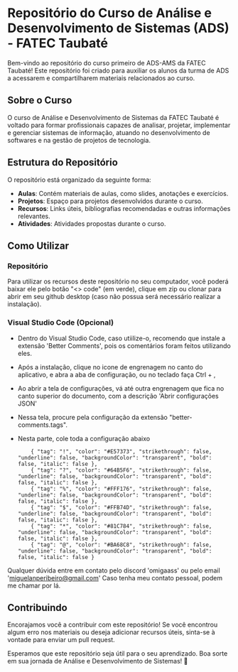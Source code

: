 # Repositório do Curso de Análise e Desenvolvimento de Sistemas (ADS) - FATEC Taubaté

Bem-vindo ao repositório do curso primeiro de ADS-AMS da FATEC Taubaté! Este repositório foi criado para auxiliar os alunos da turma de ADS a acessarem e compartilharem materiais relacionados ao curso.

## Sobre o Curso

O curso de Análise e Desenvolvimento de Sistemas da FATEC Taubaté é voltado para formar profissionais capazes de analisar, projetar, implementar e gerenciar sistemas de informação, atuando no desenvolvimento de softwares e na gestão de projetos de tecnologia.

## Estrutura do Repositório

O repositório está organizado da seguinte forma:

- **Aulas**: Contém materiais de aulas, como slides, anotações e exercícios.
- **Projetos**: Espaço para projetos desenvolvidos durante o curso.
- **Recursos**: Links úteis, bibliografias recomendadas e outras informações relevantes.
- **Atividades**: Atividades propostas durante o curso.

## Como Utilizar

### Repositório

Para utilizar os recursos deste repositório no seu computador, você poderá baixar ele pelo botão "<> code" (em verde), clique em zip ou clonar para abrir em seu github desktop (caso não possua será necessário realizar a instalação).

### Visual Studio Code (Opcional)

- Dentro do Visual Studio Code, caso utiilize-o, recomendo que instale a extensão 'Better Comments', pois os comentários foram feitos utilizando eles.
- Após a instalação, clique no icone de engrenagem no canto do aplicativo, e abra a aba de configuração, ou no teclado faça Ctrl + ,
- Ao abrir a tela de configurações, vá até outra engrenagem que fica no canto superior do documento, com a descrição 'Abrir configurações JSON'
- Nessa tela, procure pela configuração da extensão "better-comments.tags".
- Nesta parte, cole toda a configuração abaixo

          { "tag": "!", "color": "#E57373", "strikethrough": false, "underline": false, "backgroundColor": "transparent", "bold": false, "italic": false },
          { "tag": "?", "color": "#64B5F6", "strikethrough": false, "underline": false, "backgroundColor": "transparent", "bold": false, "italic": false },
          { "tag": "%", "color": "#FFF176", "strikethrough": false, "underline": false, "backgroundColor": "transparent", "bold": false, "italic": false },
          { "tag": "$", "color": "#FFB74D", "strikethrough": false, "underline": false, "backgroundColor": "transparent", "bold": false, "italic": false },
          { "tag": "*", "color": "#81C784", "strikethrough": false, "underline": false, "backgroundColor": "transparent", "bold": false, "italic": false },
          { "tag": "@", "color": "#BA68C8", "strikethrough": false, "underline": false, "backgroundColor": "transparent", "bold": false, "italic": false }

Qualquer dúvida entre em contato pelo discord 'omigaass' ou pelo email 'miguelanperibeiro@gmail.com'
Caso tenha meu contato pessoal, podem me chamar por lá.

## Contribuindo

Encorajamos você a contribuir com este repositório! Se você encontrou algum erro nos materiais ou deseja adicionar recursos úteis, sinta-se à vontade para enviar um pull request.

Esperamos que este repositório seja útil para o seu aprendizado. Boa sorte em sua jornada de Análise e Desenvolvimento de Sistemas! 🚀
